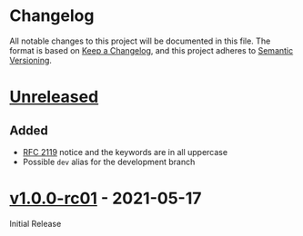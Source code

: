 <!-- markdownlint-disable no-duplicate-heading -->

# Changelog #

All notable changes to this project will be documented in this file.
The format is based on [Keep a Changelog](https://keepachangelog.com/en/1.0.0/),
and this project adheres to [Semantic Versioning](https://semver.org/spec/v2.0.0.html).

# [Unreleased] #

## Added ##

* [RFC 2119] notice and the keywords are in all uppercase
* Possible `dev` alias for the development branch

[Unreleased]: https://github.com/mfederczuk/t3m/compare/v1.0.0-rc01..v1
[RFC 2119]: https://datatracker.ietf.org/doc/html/rfc2119

# [v1.0.0-rc01] - 2021-05-17 #

Initial Release

[v1.0.0-rc01]: https://github.com/mfederczuk/t3m/releases/tag/v1.0.0-rc01
